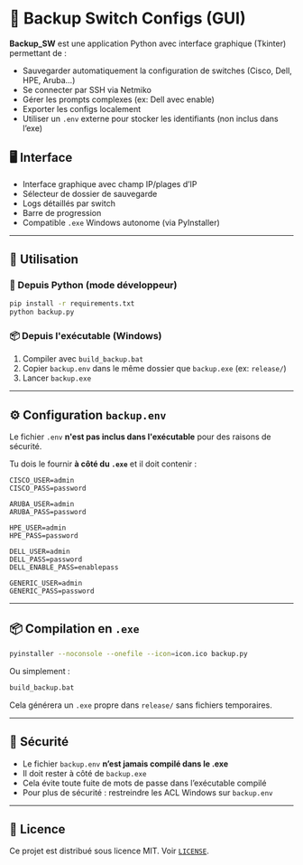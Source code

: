 # 🔧 Backup Switch Configs (GUI)

**Backup_SW** est une application Python avec interface graphique (Tkinter) permettant de :
- Sauvegarder automatiquement la configuration de switches (Cisco, Dell, HPE, Aruba...)
- Se connecter par SSH via Netmiko
- Gérer les prompts complexes (ex: Dell avec enable)
- Exporter les configs localement
- Utiliser un `.env` externe pour stocker les identifiants (non inclus dans l’exe)

## 🖥️ Interface
- Interface graphique avec champ IP/plages d’IP
- Sélecteur de dossier de sauvegarde
- Logs détaillés par switch
- Barre de progression
- Compatible `.exe` Windows autonome (via PyInstaller)

---

## 🚀 Utilisation

### 🐍 Depuis Python (mode développeur)

```bash
pip install -r requirements.txt
python backup.py
```

### 📦 Depuis l'exécutable (Windows)

1. Compiler avec `build_backup.bat`
2. Copier `backup.env` dans le même dossier que `backup.exe` (ex: `release/`)
3. Lancer `backup.exe`

---

## ⚙️ Configuration `backup.env`

Le fichier `.env` **n'est pas inclus dans l'exécutable** pour des raisons de sécurité.

Tu dois le fournir **à côté du `.exe`** et il doit contenir :

```env
CISCO_USER=admin
CISCO_PASS=password

ARUBA_USER=admin
ARUBA_PASS=password

HPE_USER=admin
HPE_PASS=password

DELL_USER=admin
DELL_PASS=password
DELL_ENABLE_PASS=enablepass

GENERIC_USER=admin
GENERIC_PASS=password
```

---

## 📦 Compilation en `.exe`

```bash
pyinstaller --noconsole --onefile --icon=icon.ico backup.py
```

Ou simplement :

```bash
build_backup.bat
```

Cela générera un `.exe` propre dans `release/` sans fichiers temporaires.

---

## 🔐 Sécurité

- Le fichier `backup.env` **n’est jamais compilé dans le .exe**
- Il doit rester à côté de `backup.exe`
- Cela évite toute fuite de mots de passe dans l’exécutable compilé
- Pour plus de sécurité : restreindre les ACL Windows sur `backup.env`

---

## 📝 Licence

Ce projet est distribué sous licence MIT. Voir [`LICENSE`](LICENSE).
